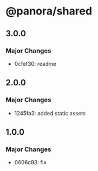 # @panora/shared

## 3.0.0

### Major Changes

- 0cfef30: readme

## 2.0.0

### Major Changes

- 1245fa3: added static assets

## 1.0.0

### Major Changes

- 0606c93: fix
